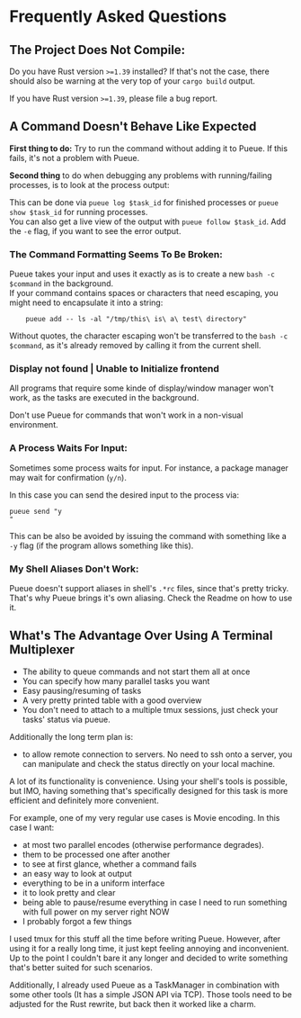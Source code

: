 # Frequently Asked Questions


## The Project Does Not Compile:
Do you have Rust version `>=1.39` installed?
If that's not the case, there should also be warning at the very top of your `cargo build` output.

If you have Rust version `>=1.39`, please file a bug report.


## A Command Doesn't Behave Like Expected

**First thing to do:** Try to run the command without adding it to Pueue. If this fails, it's not a problem with Pueue.

**Second thing** to do when debugging any problems with running/failing processes, is to look at the process output:

This can be done via `pueue log $task_id` for finished processes or `pueue show $task_id` for running processes.  
You can also get a live view of the output with `pueue follow $task_id`. Add the `-e` flag, if you want to see the error output.


### The Command Formatting Seems To Be Broken:

Pueue takes your input and uses it exactly as is to create a new `bash -c $command` in the background.  
If your command contains spaces or characters that need escaping, you might need to encapsulate it into a string:

```
    pueue add -- ls -al "/tmp/this\ is\ a\ test\ directory"
```

Without quotes, the character escaping won't be transferred to the `bash -c $command`, as it's already removed by calling it from the current shell.


### Display not found | Unable to Initialize frontend

All programs that require some kinde of display/window manager won't work, as the tasks are executed in the background.

Don't use Pueue for commands that won't work in a non-visual environment.


### A Process Waits For Input:

Sometimes some process waits for input. For instance, a package manager may wait for confirmation (`y/n`).

In this case you can send the desired input to the process via:

```
pueue send "y
"
```

This can be also be avoided by issuing the command with something like a `-y` flag (if the program allows something like this).



### My Shell Aliases Don't Work:

Pueue doesn't support aliases in shell's `.*rc` files, since that's pretty tricky.
That's why Pueue brings it's own aliasing.
Check the Readme on how to use it.

## What's The Advantage Over Using A Terminal Multiplexer

- The ability to queue commands and not start them all at once
- You can specify how many parallel tasks you want
- Easy pausing/resuming of tasks
- A very pretty printed table with a good overview
- You don't need to attach to a multiple tmux sessions, just check your tasks' status via pueue.

Additionally the long term plan is:

- to allow remote connection to servers. No need to ssh onto a server, you can manipulate and check the status directly on your local machine.

A lot of its functionality is convenience. Using your shell's tools is possible, but IMO, having something that's specifically designed for this task is more efficient and definitely more convenient.


For example, one of my very regular use cases is Movie encoding. In this case I want:

- at most two parallel encodes (otherwise performance degrades).
- them to be processed one after another
- to see at first glance, whether a command fails
- an easy way to look at output
- everything to be in a uniform interface
- it to look pretty and clear
- being able to pause/resume everything in case I need to run something with full power on my server right NOW
- I probably forgot a few things

I used tmux for this stuff all the time before writing Pueue.
However, after using it for a really long time, it just kept feeling annoying and inconvenient.
Up to the point I couldn't bare it any longer and decided to write something that's better suited for such scenarios.

Additionally, I already used Pueue as a TaskManager in combination with some other tools (It has a simple JSON API via TCP).
Those tools need to be adjusted for the Rust rewrite, but back then it worked like a charm.

